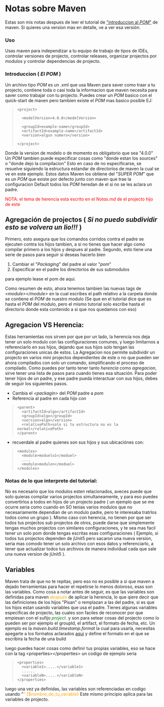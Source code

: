 # Notas sobre Maven

Estas son mis notas despues de leer el tutorial de ["introduccion al *POM*"](https://maven.apache.org/guides/introduction/introduction-to-the-pom.html) de maven. Si quieres una version mas en
detalle, ve a ver esa versión.

### Uso
Usas maven para independizar a tu equipo de trabajo de tipos de IDEs,
controlar versiones de projecto, controlar releases, organizar projectos por modulos y controlar dependencias de projecto.

### Introduccion ( *El POM* )
Un archivo tipo *POM* es un .xml que usa Maven para saver como traar a tu projecto, contiene toda o casi toda la informacion que maven necesita para saver como trabajar con tu projecto. 
    Puedes crear un *POM* basico con el quick-start de maven pero tambien
existe el *POM* mas basico posible EJ:
>```
><project>
>
>   <modelVersion>4.0.0</modelVersion>
>
>   <groupId>example-name</groupId>
>   <artifactId>example-name</artifactId>
>   <version>algun numero</version>
>
></project>

Donde la version de modelo o <modelVersion>de momento es obligatorio que sea "4.0.0"
Un *POM* tambien puede especificar cosas como "donde estan los sources" 
o "donde dejo la compilacion" Esto en caso de no especificarse, se resuelve siguiendo la estructura estandar de directorios de maven la cual se ve en este ejemplo.
    Estos datos Maven los obtiene del "*SUPER POM*" que es un *POM* que
existe por defecto junto con maven que trae la configuracion Default
todos los *POM* heredan de el si no se les aclara un padre.

<span style = "color:Red" > NOTA: el tema de herencia esta escrito en el *Notas.md* de el projecto hijo de este </span> 

## Agregación de projectos ( *Si no puedo subdividir esto se volvera un lio!!!* )

Primero, esto asegura que los comandos corridos contra el padre
se ejecuten contra los hijos tambien, a si no tienes que hacer algo como
compilar primero a los hijos y despues al padre.
    Segundo, esto tiene una serie de pasos para seguir si deseas hacerlo bien
1. Cambiar el "_Packaging_" del padre al valor "*pom*"
2. Especificar en el padre los directorios de sus submodulos

para ejemplo lease el pom de aqui.

Como resumen de esto, ahora tenemos tambien las nuevas tags de
_&lt;module&gt;&lt;/module&gt;_ en la cual escribes el path relativo a la 
carpeta donde se contiene el *POM* de nuestro modulo (Se que en
el tutorial dice que es hasta el *POM* del modulo, pero el mismo
tutorial solo escribe hasta el directorio donde esta contenido a 
si que nos quedamos con eso)

## Agregacion VS Herencia:

Estas herramientas nos sirven por que por un lado, la herencia nos deja
tener un solo modulo con las configuraciones comunes, y luego limitarnos a
referenciarlo en sus hijos, dejando que sus hijos solo tengan las configuraciones unicas de estos.
    La Agregacion nos permite subdividir un projecto en varios 
mini projectos dependientes de este o no que pueden ser ahora compilados
con solo un comando, simplificando el proceso de compilado. 
    Como puedes por tanto tener tanto *herencia* como *agregacion*,
sirve tener una lista de pasos para cuando tienes esa situación.
    Para poder tener hijos de un padre, y ese padre pueda interactuar con
sus hijos, debes de seguir los siguientes pasos.
- Cambia el _&lt;packagin>_ del *POM* padre a _*pom*_
- Referencia al padre en cada hijo con 
>````
><parent>
>   <artifactId>algo</artifactId>
>   <groupId>algo</groupId>
>   <version>algo</version>
>   <relativePath>solo si tu estructura no es la normal</relativePath>
></parent>
- recuerdale al padre quienes son sus hijos y sus ubicaciónes con:
>```
><modules>
>   <module>moduelo1</moduel>
>   ....
>   <module>modulon</moduel>
></modules>

### Notas de lo que interprete del tutorial:
No es necesario que los modulos esten relacionados, aveces puede que 
solo quieras compilar varios projectos simultaneamente, y para eso
puedes convertirlos a todos en hijos de un projecto padre ( un ejemplo que
se me ocurre seria como cuando en SO tenias varios modulos que no 
necesariamente dependian de un modulo padre, pero te interesaba tratrlos 
todos como un grupo ).
    Mismo caso con herencia, no tienen por que ser todos tus projectos 
sub projectos de otros, puede darse que simplemente tengas muchos projectos
con similares configuraciones, y te sea mas facil tener un solo pom
donde tengas escritas esas configuraciones ( Ejemplo, si todos tus
projectos dependen de jUnit5 pero sacaron una nueva version, seria mas 
comodo tener un solo archivo con esos datos y referenciarlo, a tener que 
actualizar todos tus archivos de manera individual cada que sale una 
nueva version de jUnit5 ).

## Variables

Maven trata de que no te repitas, pero eso no es posible a si que 
maven a dejado herramientas para hacer el repetirse lo menos doloroso,
esas son las variables. 
    Como cosa a notar antes de seguir, es que las variables son definidas
para maven <span style = "color:orange" >*despues* </span>de aplicar la 
herencia, lo que qiere decir que las definiciones de los hijos "Pisan" o 
remplazan a las del padre, si es que los hijos estan usando variables
que usa el padre.
    Tienes algunas variables especificas de projecto, las cuales 
son faciles de reconocer por que empiesan con el sufijo <span style = "color:green">_project._</span> y son para setear cosas del projecto como
lo pueden ser por ejemplo el groupId, el artifact, el formato de fecha,
etc. 
    Un ejemplo es la _maven.build.timestamp.format_ la cual para usarla,
necesitas apegarte a los formatos aclarados [aqui](https://docs.oracle.com/javase/7/docs/api/java/text/SimpleDateFormat.html)
y define el formato en el que se escribira la fecha de una build

luego puedes hacer cosas como definir tus propias variables, eso se hace
con la tag &lt;properties&gt;&lt;/properties&gt; un codigo de ejemplo seria
>````
><properties>
>   <variable1>.....</variable1>
>   ......
>   <variableN>.....</variableN>
></properties>
luego una vez ya definidas, las variables son referenciadas en codigo usando "<span style = "color:orange">" {$nombre_de_tu_variable}</span>
Este mismo principio aplica para las variables de projecto.
